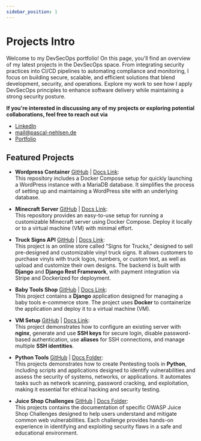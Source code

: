 ```yaml
---
sidebar_position: 1
---
```


# Projects Intro

Welcome to my DevSecOps portfolio! On this page, you'll find an overview of my latest projects in the DevSecOps space. From integrating security practices into CI/CD pipelines to automating compliance and monitoring, I focus on building secure, scalable, and efficient solutions that blend development, security, and operations. Explore my work to see how I apply DevSecOps principles to enhance software delivery while maintaining a strong security posture.

**If you're interested in discussing any of my projects or exploring potential collaborations, feel free to reach out via**

- [LinkedIn](https://www.linkedin.com/in/pascal-nehlsen)
- [mail@pascal-nehlsen.de](mailto:mail@pascal-nehlsen.de)
- [Portfolio](https://pascal-nehlsen.de/)

## Featured Projects

- **Wordpress Container** [GitHub](https://github.com/PascalNehlsen/wordpress-container) | [Docs Link](/docs/projects/wordpress.md):  
  This repository includes a Docker Compose setup for quickly launching a WordPress instance with a MariaDB database. It simplifies the process of setting up and maintaining a WordPress site with an underlying database.

- **Minecraft Server** [GitHub](https://github.com/PascalNehlsen/minecraft-server) | [Docs Link](/docs/projects/minecraft.md):  
  This repository provides an easy-to-use setup for running a customizable Minecraft server using Docker Compose. Deploy it locally or to a virtual machine (VM) with minimal effort.

- **Truck Signs API** [GitHub](https://github.com/PascalNehlsen/truck_signs_api) | [Docs Link](/docs/projects/truck-signs-api.md):  
  This project is an online store called "Signs for Trucks," designed to sell pre-designed and customizable vinyl truck signs. It allows customers to purchase vinyls with truck logos, numbers, or custom text, as well as upload and customize their own designs. The backend is built with **Django** and **Django Rest Framework**, with payment integration via Stripe and Dockerized for deployment.

- **Baby Tools Shop** [GitHub](https://github.com/PascalNehlsen/baby-tools-shop) | [Docs Link](/docs/projects/baby-tools-shop.md):  
  This project contains a **Django** application designed for managing a baby tools e-commerce store. The project uses **Docker** to containerize the application and deploy it to a virtual machine (VM).

- **VM Setup** [GitHub](https://github.com/PascalNehlsen/v-server-setup) | [Docs Link](/docs/projects/vm-setup.md):  
  This project demonstrates how to configure an existing server with **nginx**, generate and use **SSH keys** for secure login, disable password-based authentication, use **aliases** for SSH connections, and manage multiple **SSH identities**.

- **Python Tools** [GitHub](https://github.com/PascalNehlsen/dso-python-tasks/tree/main/module-5/) | [Docs Folder](/docs/projects/python-tools/00-overview.md):  
  This projects demonstrates how to create Pentesting tools in **Python**, including scripts and applications designed to identify vulnerabilities and assess the security of systems, networks, or applications. It automates tasks such as network scanning, password cracking, and exploitation, making it essential for ethical hacking and security testing.

- **Juice Shop Challenges** [GitHub](https://github.com/PascalNehlsen/juice-shop-challenges) | [Docs Folder](/docs/projects/juice-shop/intro.md):  
  This projects contains the documentation of specific OWASP Juice Shop Challenges designed to help users understand and mitigate common web vulnerabilities. Each challenge provides hands-on experience in identifying and exploiting security flaws in a safe and educational environment.
